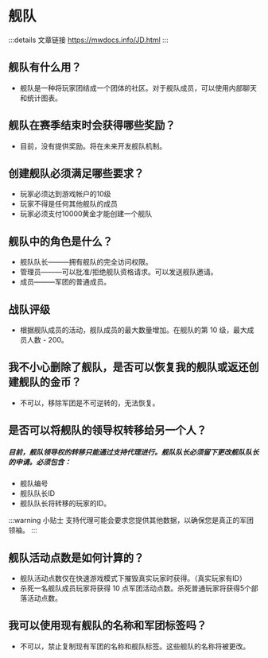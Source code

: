 # 舰队
:::details 文章链接
https://mwdocs.info/JD.html
:::
## 舰队有什么用？
- 舰队是一种将玩家团结成一个团体的社区。对于舰队成员，可以使用内部聊天和统计图表。

## 舰队在赛季结束时会获得哪些奖励？
- 目前，没有提供奖励。将在未来开发舰队机制。

## 创建舰队必须满足哪些要求？
- 玩家必须达到游戏帐户的10级
- 玩家不得是任何其他舰队的成员
- 玩家必须支付10000黄金才能创建一个舰队

## 舰队中的角色是什么？
- 舰队队长———拥有舰队的完全访问权限。
- 管理员———可以批准/拒绝舰队资格请求。可以发送舰队邀请。
- 成员———军团的普通成员。

## 战队评级
- 根据舰队成员的活动，舰队成员的最大数量增加。在舰队的第 10 级，最大成员人数 - 200。

## 我不小心删除了舰队，是否可以恢复我的舰队或返还创建舰队的金币？
- 不可以，移除军团是不可逆转的，无法恢复。

## 是否可以将舰队的领导权转移给另一个人？
<h5>目前，舰队领导权的转移只能通过支持代理进行。舰队队长必须留下更改舰队队长的申请。必须包含：</h5>

- 舰队编号
- 舰队队长ID
- 舰队队长将转移的玩家的ID。

:::warning 小贴士
支持代理可能会要求您提供其他数据，以确保您是真正的军团领袖。
:::

## 舰队活动点数是如何计算的？
- 舰队活动点数仅在快速游戏模式下摧毁真实玩家时获得。（真实玩家有ID）
- 杀死一名舰队成员玩家将获得 10 点军团活动点数。杀死普通玩家将获得5个部落活动点数。

## 我可以使用现有舰队的名称和军团标签吗？
- 不可以，禁止复制现有军团的名称和舰队标签。这些舰队的名称将被更改。